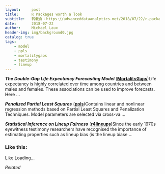 ```yaml
---
layout:     post
title:      R Packages worth a look
subtitle:   转载自：https://advanceddataanalytics.net/2018/07/22/r-packages-worth-a-look-1220/
date:       2018-07-22
author:     Michael Laux
header-img: img/background0.jpg
catalog: true
tags:
    - model
    - ppls
    - mortalitygaps
    - testimony
    - lineup
---
```


***The Double-Gap Life Expectancy Forecasting Model*** ([**MortalityGaps**](https://github.com/mpascariu/MortalityGaps))Life expectancy is highly correlated over time among countries and between males and females. These associations can be used to improve forecasts. Here …

***Penalized Partial Least Squares*** ([**ppls**](https://cran.r-project.org/package=ppls))Contains linear and nonlinear regression methods based on Partial Least Squares and Penalization Techniques. Model parameters are selected via cross-va …

***Statistical Inference on Lineup Fairness*** ([**r4lineups**](https://cran.r-project.org/package=r4lineups))Since the early 1970s eyewitness testimony researchers have recognised the importance of estimating properties such as lineup bias (is the lineup biase …





### Like this:

Like Loading...


*Related*

